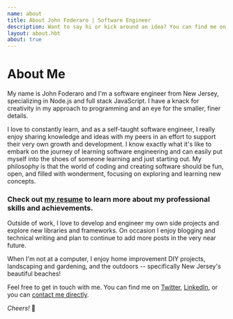 ```yaml
---
name: about
title: About John Foderaro | Software Engineer
description: Want to say hi or kick around an idea? You can find me on Twitter, LinkedIn, or you can contact me directly.
layout: about.hbt
about: true
---
```


# About Me

My name is John Foderaro and I'm a software engineer from New Jersey, specializing in Node.js and full stack JavaScript. I have a knack for creativity in my approach to programming and an eye for the smaller, finer details.

I love to constantly learn, and as a self-taught software engineer, I really enjoy sharing knowledge and ideas with my peers in an effort to support their very own growth and development. I know exactly what it's like to embark on the journey of learning software engineering and can easily put myself into the shoes of someone learning and just starting out. My philosophy is that the world of coding and creating software should be fun, open, and filled with wonderment, focusing on exploring and learning new concepts.

### Check out <a href="/john-foderaro-resume.pdf" target="_blank" alt="john foderaro software engineer">my resume</a> to learn more about my professional skills and achievements.

Outside of work, I love to develop and engineer my own side projects and explore new libraries and frameworks. On occasion I enjoy blogging and technical writing and plan to continue to add more posts in the very near future.

When I'm not at a computer, I enjoy home improvement DIY projects, landscaping and gardening, and the outdoors -- specifically New Jersey's beautiful beaches!

Feel free to get in touch with me. You can find me on [Twitter](https://www.twitter.com/johnfoderaro), [LinkedIn](https://www.linkedin.com/in/jfoderaro), or you can [contact me directly](/contact).

*Cheers!* 🍻
